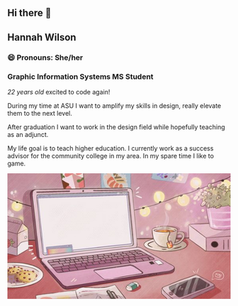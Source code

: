 ## Hi there 👋
## Hannah Wilson
### 😄 Pronouns: She/her
### **Graphic Information Systems MS Student**
*22 years old* excited to code again!

During my time at ASU I want to amplify my skills in design, really elevate them to the next level.

After graduation I want to work in the design field while hopefully teaching as an adjunct. 

My life goal is to teach higher education. I currently work as a success advisor for the community college in my area. In my spare time I like to game. 

![desktop!](desktop-image.jpg)
<!--
**Hannwilson/Hannwilson** is a ✨ _special_ ✨ repository because its `README.md` (this file) appears on your GitHub profile.

Here are some ideas to get you started:

- 🌱 I’m currently learning ...
- 😄 Pronouns: She/her
## Hannah Wilson 
**Graphic Information Systems MS Student**
> 22 years old, excited to code again. After graduation I want to work in the design field while hopefully teaching as an adjunct. My life goal is to teach higher education. I currently work as a success advisor for the community college in my area. In my spare time I like to game. 
! [alt text] (readme-image.jpg)
-->
